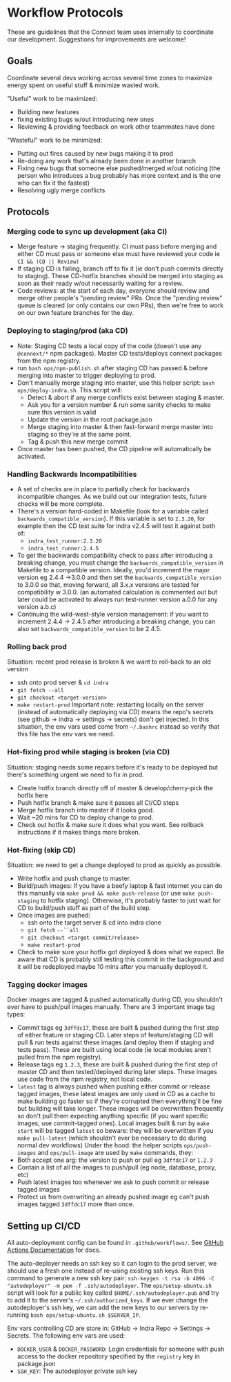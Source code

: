 # Workflow Protocols

These are guidelines that the Connext team uses internally to coordinate our development. Suggestions for improvements are welcome!

## Goals

Coordinate several devs working across several time zones to maximize energy spent on useful stuff & minimize wasted work.

"Useful" work to be maximized:
- Building new features
- fixing existing bugs w/out introducing new ones
- Reviewing & providing feedback on work other teammates have done

"Wasteful" work to be minimized:

- Putting out fires caused by new bugs making it to prod
- Re-doing any work that's already been done in another branch
- Fixing new bugs that someone else pushed/merged w/out noticing (the person who introduces a bug probably has more context and is the one who can fix it the fastest)
- Resolving ugly merge conflicts

## Protocols

### Merging code to sync up development (aka CI)
- Merge feature ->  staging frequently. CI must pass before merging and either CD must pass or someone else must have reviewed your code ie `CI && (CD || Review)`
- If staging CD is failing, branch off to fix it (ie don't push commits directly to staging). These CD-hotfix branches should be merged into staging as soon as their ready w/out necessarily waiting for a review.
- Code reviews: at the start of each day, everyone should review and merge other people's "pending review" PRs. Once the "pending review" queue is cleared (or only contains our own PRs), then we're free to work on our own feature branches for the day.

### Deploying to staging/prod (aka CD)
- Note: Staging CD tests a local copy of the code (doesn't use any `@connext/*` npm packages). Master CD tests/deploys connext packages from the npm registry.
- run `bash ops/npm-publish.sh` after staging CD has passed & before merging into master to trigger deploying to prod.
- Don't manually merge staging into master, use this helper script: `bash ops/deploy-indra.sh`. This script will:
  - Detect & abort if any merge conflicts exist between staging & master.
  - Ask you for a version number & run some sanity checks to make sure this version is valid
  - Update the version in the root package.json
  - Merge staging into master & then fast-forward merge master into staging so they're at the same point.
  - Tag & push this new merge commit
- Once master has been pushed, the CD pipeline will automatically be activated.

### Handling Backwards Incompatibilities
- A set of checks are in place to partially check for backwards incompatible changes. As we build out our integration tests, future checks will be more complete.
- There's a version hard-coded in Makefile (look for a variable called `backwards_compatible_version`). If this variable is set to `2.3.20`, for example then the CD test suite for indra  v2.4.5 will test it against both of:
    - `indra_test_runner:2.3.20`
    - `indra_test_runner:2.4.5`
- To get the backwards compatibility check to pass after introducing a breaking change, you must change the `backwards_compatible_version` in Makefile to a compatible version. Ideally, you'd increment the major version eg 2.4.4 ->3.0.0 and then set the `backwards_compatible_version` to 3.0.0 so that, moving forward, all 3.x.x versions are tested for compatibility w 3.0.0. (an automated calculation is commented out but later could be activated to always run test-runner version a.0.0 for any version a.b.c)
- Continuing the wild-west-style version management: if you want to increment 2.4.4 -> 2.4.5 after introducing a breaking change, you can also set `backwards_compatible_version` to be 2.4.5.

### Rolling back prod
Situation: recent prod release is broken & we want to roll-back to an old version
- ssh onto prod server & `cd indra` 
- `git fetch --all`
- `git checkout <target-version>`
- `make restart-prod`
Important note: restarting locally on the server (instead of automatically deploying via CD) means the repo's secrets (see github -> indra -> settings -> secrets) don't get injected. In this situation, the env vars used come from `~/.bashrc` instead so verify that this file has the env vars we need.

### Hot-fixing prod while staging is broken (via CD)
Situation: staging needs some repairs before it's ready to be deployed but there's something urgent we need to fix in prod.
- Create hotfix branch directly off of master & develop/cherry-pick the hotfix here
- Push hotfix branch & make sure it passes all CI/CD steps
- Merge hotfix branch into master if it looks good. 
- Wait ~20 mins for CD to deploy change to prod.
- Check out hotfix & make sure it does what you want. See rollback instructions if it makes things more broken.

### Hot-fixing (skip CD)
Situation: we need to get a change deployed to prod as quickly as possible.
- Write hotfix and push change to master.
- Build/push images: If you have a beefy laptop & fast internet you can do this manually via `make prod && make push-release` (or use `make push-staging` to hotfix staging). Otherwise, it's probably faster to just wait for CD to build/push stuff as part of the build step.
- Once images are pushed:
    -  ssh onto the target server & cd into indra clone
    - `git fetch` `--``all`
    - `git checkout <target commit/release>` 
    - `make restart-prod`
- Check to make sure your hotfix got deployed & does what we expect. Be aware that CD is probably still testing this commit in the background and it will be redeployed maybe 10 mins after you manually deployed it.

### Tagging docker images
Docker images are tagged & pushed automatically during CD, you shouldn't ever have to push/pull images manually.
There are 3 important image tag types:
- Commit tags eg `3dffdc17`, these are built & pushed during the first step of either feature or staging CD. Later steps of feature/staging CD will pull & run tests against these images (and deploy them if staging and tests pass). These are built using local code (ie local modules aren't pulled from the npm registry).
- Release tags eg `1.2.3`, these are built & pushed during the first step of master CD and then tested/deployed during later steps. These images use code from the npm registry, not local code. 
- `latest` tag is always pushed when pushing either commit or release tagged images, these latest images are only used in CD as a cache to make building go faster so if they're corrupted then everything'll be fine but building will take longer. These images will be overwritten frequently so don't pull them expecting anything specific (if you want specific images, use commit-tagged ones). Local images built & run by `make start` will be tagged `latest` so beware: they will be overwritten if you `make pull-latest` (which shouldn't ever be necessary to do during normal dev workflows)
Under the hood: the helper scripts `ops/push-images` and `ops/pull-image` are used by `make` commands, they:
- Both accept one arg: the version to push or pull eg `3dffdc17` or `1.2.3`
- Contain a list of all the images to push/pull (eg node, database, proxy, etc)
- Push latest images too whenever we ask to push commit or release tagged images
- Protect us from overwriting an already pushed image eg can't push images tagged `3dffdc17` more than once.

## Setting up CI/CD

All auto-deployment config can be found in `.github/workflows/`. See [GitHub Actions Documentation](https://help.github.com/en/actions) for docs.

The auto-deployer needs an ssh key so it can login to the prod server, we should use a fresh one instead of re-using existing ssh keys. Run this command to generate a new ssh key pair: `ssh-keygen -t rsa -b 4096 -C "autodeployer" -m pem -f .ssh/autodeployer`. The `ops/setup-ubuntu.sh` script will look for a public key called `$HOME/.ssh/autodeployer.pub` and try to add it to the server's `~/.ssh/authorized_keys`. If we ever change the autodeployer's ssh key, we can add the new keys to our servers by re-running `bash ops/setup-ubuntu.sh $SERVER_IP`.

Env vars controlling CD are store in: GitHub -> Indra Repo -> Settings -> Secrets. The following env vars are used:
- `DOCKER_USER` & `DOCKER_PASSWORD`: Login credentials for someone with push access to the docker repository specified by the `registry` key in package.json
- `SSH_KEY`: The autodeployer private ssh key
